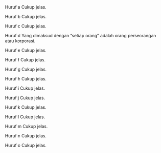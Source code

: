 Huruf a
Cukup jelas.

Huruf b
Cukup jelas.

Huruf c
Cukup jelas.

Huruf d
Yang dimaksud dengan “setiap orang” adalah orang
perseorangan atau korporasi.

Huruf e
Cukup jelas.

Huruf f
Cukup jelas.

Huruf g
Cukup jelas.

Huruf h
Cukup jelas.

Huruf i
Cukup jelas.

Huruf j
Cukup jelas.

Huruf k
Cukup jelas.

Huruf l
Cukup jelas.

Huruf m
Cukup jelas.

Huruf n
Cukup jelas.

Huruf o
Cukup jelas.